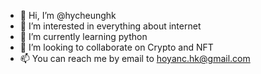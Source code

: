 - 👋 Hi, I’m @hycheunghk
- 👀 I’m interested in everything about internet
- 🌱 I’m currently learning python
- 💞️ I’m looking to collaborate on Crypto and NFT
- 📫 You can reach me by email to hoyanc.hk@gmail.com

<!---
hycheunghk/hycheunghk is a ✨ special ✨ repository because its `README.md` (this file) appears on your GitHub profile.
You can click the Preview link to take a look at your changes.
--->
